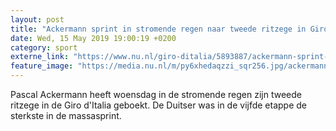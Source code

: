 ```yaml
---
layout: post
title: "Ackermann sprint in stromende regen naar tweede ritzege in Giro"
date: Wed, 15 May 2019 19:00:19 +0200
category: sport
externe_link: "https://www.nu.nl/giro-ditalia/5893887/ackermann-sprint-in-stromende-regen-naar-tweede-ritzege-in-giro.html"
feature_image: "https://media.nu.nl/m/py6xhedaqzzi_sqr256.jpg/ackermann-sprint-in-stromende-regen-naar-tweede-ritzege-in-giro.jpg"
---
```


Pascal Ackermann heeft woensdag in de stromende regen zijn tweede ritzege in de Giro d'Italia geboekt. De Duitser was in de vijfde etappe de sterkste in de massasprint.
